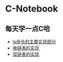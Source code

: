 # C-Notebook
## 每天学一点C哈
* [ls命令的主要实现部分](./ls-Command)
* [单链表的实现](./SingleLinkTable)
* [双链表的实现](./DoubleLinkTable)